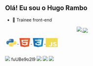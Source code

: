 ## Olá! Eu sou o Hugo Rambo

- 🌱 Trainee front-end


<div align="center">
  <a href="https://github.com/HugoRambo">
  <img height="180em" src="https://github-readme-stats.vercel.app/api?username=HugoRambo&show_icons=true&theme=dark&include_all_commits=true&count_private=true"/>
  <img align ="center" img height="180em" src="https://github-readme-stats.vercel.app/api/top-langs/?username=HugoRambo&layout=compact&langs_count=7&theme=dark"/>
</div>
<div style="display: inline_block"><br>
  <img align="center" alt="hugo-Python" height="30" width="40" src="https://raw.githubusercontent.com/devicons/devicon/master/icons/python/python-original.svg">
  <img align="center" alt="hugo-HTML" height="30" width="40" src="https://raw.githubusercontent.com/devicons/devicon/master/icons/html5/html5-original.svg">
  <img align="center" alt="hugo-CSS" height="30" width="40" src="https://raw.githubusercontent.com/devicons/devicon/master/icons/css3/css3-original.svg">
  <img align="center" alt="hugo-Js" height="30" width="40" src="https://raw.githubusercontent.com/devicons/devicon/master/icons/javascript/javascript-plain.svg">
</div>
 
 ##
  
  
<div>
  <a href="https://www.linkedin.com/in/hugo-rambo-6aba241b0/" target="_blank"><img src="https://img.shields.io/badge/-LinkedIn-%230077B5?style=for-the-badge&logo=linkedin&logoColor=white" target="_blank"></a>  fuUBe9o2I9
  <a href = "mailto:hugo.rambo@hotmail.com"><img src="https://img.shields.io/badge/-hotmail-%23333?style=for-the-badge&logo=E-mail&logoColor=white" target="_blank"></a>
  <a href="https://discord.com/channels/939124801061138462/939124801061138465" target="_blank"><img src="https://img.shields.io/badge/Discord-7289DA?style=for-the-badge&logo=discord&logoColor=white" target="_blank"></a> 
 <a href="https://wa.me/qr/WTHEE4LB7Y2JD1" target="_black"><img src="https://img.shields.io/badge/whatsApp-25D366?style=for-the-badge&logo=whatsapp&logoColor=white" target=_black></a>
  
  </div>
